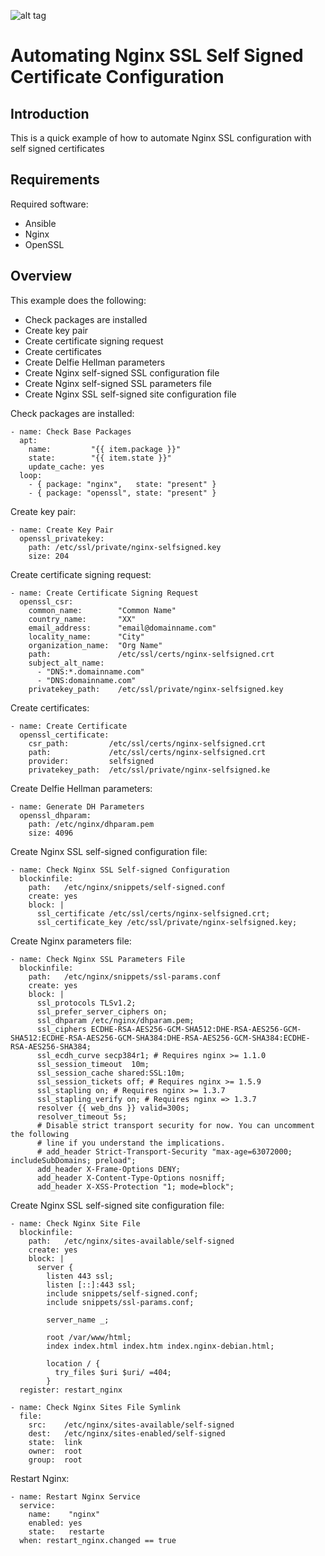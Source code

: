 ![alt tag](https://raw.githubusercontent.com/lateralblast/ansible-grub-serial/master/images/self-signed.jpg)

Automating Nginx SSL Self Signed Certificate Configuration
==========================================================

Introduction
------------

This is a quick example of how to automate Nginx SSL configuration with self signed certificates

Requirements
------------

Required software:

- Ansible
- Nginx
- OpenSSL

Overview
--------

This example does the following:

- Check packages are installed
- Create key pair
- Create certificate signing request
- Create certificates
- Create Delfie Hellman parameters
- Create Nginx self-signed SSL configuration file
- Create Nginx self-signed SSL parameters file
- Create Nginx SSL self-signed site configuration file

Check packages are installed:

```
- name: Check Base Packages
  apt:
    name:         "{{ item.package }}"
    state:        "{{ item.state }}"
    update_cache: yes
  loop:
    - { package: "nginx",   state: "present" }
    - { package: "openssl", state: "present" }
```

Create key pair:

```
- name: Create Key Pair
  openssl_privatekey:
    path: /etc/ssl/private/nginx-selfsigned.key
    size: 204
```

Create certificate signing request:

```
- name: Create Certificate Signing Request
  openssl_csr:
    common_name:        "Common Name"
    country_name:       "XX"
    email_address:      "email@domainname.com"
    locality_name:      "City"
    organization_name:  "Org Name"
    path:               /etc/ssl/certs/nginx-selfsigned.crt
    subject_alt_name: 
      - "DNS:*.domainname.com"
      - "DNS:domainname.com"
    privatekey_path:    /etc/ssl/private/nginx-selfsigned.key
```

Create certificates:

```
- name: Create Certificate
  openssl_certificate:
    csr_path:         /etc/ssl/certs/nginx-selfsigned.crt
    path:             /etc/ssl/certs/nginx-selfsigned.crt
    provider:         selfsigned
    privatekey_path:  /etc/ssl/private/nginx-selfsigned.ke
```

Create Delfie Hellman parameters:

```
- name: Generate DH Parameters
  openssl_dhparam:
    path: /etc/nginx/dhparam.pem
    size: 4096
```

Create Nginx SSL self-signed configuration file:

```
- name: Check Nginx SSL Self-signed Configuration
  blockinfile:
    path:   /etc/nginx/snippets/self-signed.conf
    create: yes
    block: |
      ssl_certificate /etc/ssl/certs/nginx-selfsigned.crt;
      ssl_certificate_key /etc/ssl/private/nginx-selfsigned.key;
```

Create Nginx parameters file:

```
- name: Check Nginx SSL Parameters File
  blockinfile:
    path:   /etc/nginx/snippets/ssl-params.conf
    create: yes
    block: |
      ssl_protocols TLSv1.2;
      ssl_prefer_server_ciphers on;
      ssl_dhparam /etc/nginx/dhparam.pem;
      ssl_ciphers ECDHE-RSA-AES256-GCM-SHA512:DHE-RSA-AES256-GCM-SHA512:ECDHE-RSA-AES256-GCM-SHA384:DHE-RSA-AES256-GCM-SHA384:ECDHE-RSA-AES256-SHA384;
      ssl_ecdh_curve secp384r1; # Requires nginx >= 1.1.0
      ssl_session_timeout  10m;
      ssl_session_cache shared:SSL:10m;
      ssl_session_tickets off; # Requires nginx >= 1.5.9
      ssl_stapling on; # Requires nginx >= 1.3.7
      ssl_stapling_verify on; # Requires nginx => 1.3.7
      resolver {{ web_dns }} valid=300s;
      resolver_timeout 5s;
      # Disable strict transport security for now. You can uncomment the following
      # line if you understand the implications.
      # add_header Strict-Transport-Security "max-age=63072000; includeSubDomains; preload";
      add_header X-Frame-Options DENY;
      add_header X-Content-Type-Options nosniff;
      add_header X-XSS-Protection "1; mode=block";
```

Create Nginx SSL self-signed site configuration file:

```
- name: Check Nginx Site File
  blockinfile:
    path:   /etc/nginx/sites-available/self-signed
    create: yes
    block: |
      server {
        listen 443 ssl;
        listen [::]:443 ssl;
        include snippets/self-signed.conf;
        include snippets/ssl-params.conf;

        server_name _;

        root /var/www/html;
        index index.html index.htm index.nginx-debian.html;

        location / {
          try_files $uri $uri/ =404;
        }
  register: restart_nginx

- name: Check Nginx Sites File Symlink 
  file:
    src:    /etc/nginx/sites-available/self-signed
    dest:   /etc/nginx/sites-enabled/self-signed
    state:  link
    owner:  root
    group:  root
```

Restart Nginx:

```
- name: Restart Nginx Service
  service:
    name:    "nginx"
    enabled: yes
    state:   restarte
  when: restart_nginx.changed == true
```
